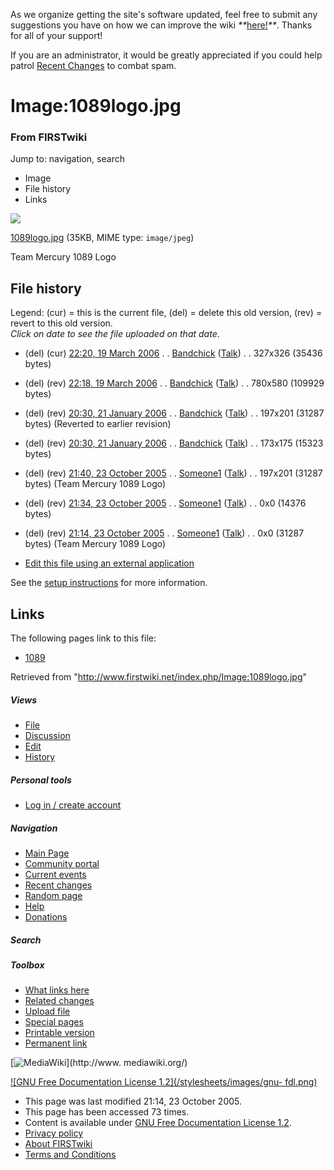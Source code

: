 As we organize getting the site's software updated, feel free to submit any
suggestions you have on how we can improve the wiki
_**_[here!](/index.php/User:Hallry/Suggestions "User:Hallry/Suggestions"
)_**_. Thanks for all of your support!

If you are an administrator, it would be greatly appreciated if you could help
patrol [Recent Changes](/index.php/Special:Recentchanges
"Special:Recentchanges" ) to combat spam.

# Image:1089logo.jpg

### From FIRSTwiki

Jump to: navigation, search

  * Image
  * File history
  * Links

![](/media/2/2f/1089logo.jpg)

[1089logo.jpg](/media/2/2f/1089logo.jpg "1089logo.jpg" ) (35KB, MIME type:
`image/jpeg`)

Team Mercury 1089 Logo

## File history

Legend: (cur) = this is the current file, (del) = delete this old version,
(rev) = revert to this old version.  
_Click on date to see the file uploaded on that date_.

  * (del) (cur) [22:20, 19 March 2006](/media/2/2f/1089logo.jpg "/media/2/2f/1089logo.jpg" ) . . [Bandchick](/index.php?title=User:Bandchick&action=edit "User:Bandchick" ) ([Talk](/index.php?title=User_talk:Bandchick&action=edit "User talk:Bandchick" )) . . 327x326 (35436 bytes)
  * (del) (rev) [22:18, 19 March 2006](/media/archive/2/2f/20060319222021%211089logo.jpg "/media/archive/2/2f/20060319222021!1089logo.jpg" ) . . [Bandchick](/index.php?title=User:Bandchick&action=edit "User:Bandchick" ) ([Talk](/index.php?title=User_talk:Bandchick&action=edit "User talk:Bandchick" )) . . 780x580 (109929 bytes)
  * (del) (rev) [20:30, 21 January 2006](/media/archive/2/2f/20060319221821%211089logo.jpg "/media/archive/2/2f/20060319221821!1089logo.jpg" ) . . [Bandchick](/index.php?title=User:Bandchick&action=edit "User:Bandchick" ) ([Talk](/index.php?title=User_talk:Bandchick&action=edit "User talk:Bandchick" )) . . 197x201 (31287 bytes) (Reverted to earlier revision)
  * (del) (rev) [20:30, 21 January 2006](/media/archive/2/2f/20060121203040%211089logo.jpg "/media/archive/2/2f/20060121203040!1089logo.jpg" ) . . [Bandchick](/index.php?title=User:Bandchick&action=edit "User:Bandchick" ) ([Talk](/index.php?title=User_talk:Bandchick&action=edit "User talk:Bandchick" )) . . 173x175 (15323 bytes)
  * (del) (rev) [21:40, 23 October 2005](/media/archive/2/2f/20060121203025%211089logo.jpg "/media/archive/2/2f/20060121203025!1089logo.jpg" ) . . [Someone1](/index.php?title=User:Someone1&action=edit "User:Someone1" ) ([Talk](/index.php?title=User_talk:Someone1&action=edit "User talk:Someone1" )) . . 197x201 (31287 bytes) (Team Mercury 1089 Logo)
  * (del) (rev) [21:34, 23 October 2005](/media/archive/2/2f/20051023214007%211089logo.jpg "/media/archive/2/2f/20051023214007!1089logo.jpg" ) . . [Someone1](/index.php?title=User:Someone1&action=edit "User:Someone1" ) ([Talk](/index.php?title=User_talk:Someone1&action=edit "User talk:Someone1" )) . . 0x0 (14376 bytes)
  * (del) (rev) [21:14, 23 October 2005](/media/archive/2/2f/20051023213437%211089logo.jpg "/media/archive/2/2f/20051023213437!1089logo.jpg" ) . . [Someone1](/index.php?title=User:Someone1&action=edit "User:Someone1" ) ([Talk](/index.php?title=User_talk:Someone1&action=edit "User talk:Someone1" )) . . 0x0 (31287 bytes) (Team Mercury 1089 Logo)
  

  * [Edit this file using an external application](/index.php?title=Image:1089logo.jpg&action=edit&externaledit=true&mode=file "Image:1089logo.jpg" )

See the [setup
instructions](http://meta.wikimedia.org/wiki/Help:External_editors
"http://meta.wikimedia.org/wiki/Help:External_editors" ) for more information.

## Links

The following pages link to this file:

  * [1089](/index.php/1089 "1089" )

Retrieved from "<http://www.firstwiki.net/index.php/Image:1089logo.jpg>"

##### Views

  * [File](/index.php/Image:1089logo.jpg)
  * [Discussion](/index.php?title=Image_talk:1089logo.jpg&action=edit)
  * [Edit](/index.php?title=Image:1089logo.jpg&action=edit)
  * [History](/index.php?title=Image:1089logo.jpg&action=history)

##### Personal tools

  * [Log in / create account](/index.php?title=Special:Userlogin&returnto=Image:1089logo.jpg)

[](/index.php/Main_Page "Main Page" )

##### Navigation

  * [Main Page](/index.php/Main_Page)
  * [Community portal](/index.php/FIRSTwiki:Community_portal)
  * [Current events](/index.php/Current_events)
  * [Recent changes](/index.php/Special:Recentchanges)
  * [Random page](/index.php/Special:Random)
  * [Help](/index.php/FIRSTwiki:Help)
  * [Donations](/index.php/FIRSTwiki:Site_support)

##### Search



##### Toolbox

  * [What links here](/index.php/Special:Whatlinkshere/Image:1089logo.jpg)
  * [Related changes](/index.php/Special:Recentchangeslinked/Image:1089logo.jpg)
  * [Upload file](/index.php/Special:Upload)
  * [Special pages](/index.php/Special:Specialpages)
  * [Printable version](/index.php?title=Image:1089logo.jpg&printable=yes)
  * [Permanent link](/index.php?title=Image:1089logo.jpg&oldid=40733)

[![MediaWiki](/skins/common/images/poweredby_mediawiki_88x31.png)](http://www.
mediawiki.org/)

[![GNU Free Documentation License 1.2](/stylesheets/images/gnu-
fdl.png)](http://www.gnu.org/copyleft/fdl.html)

  * This page was last modified 21:14, 23 October 2005.
  * This page has been accessed 73 times.
  * Content is available under [GNU Free Documentation License 1.2](http://www.gnu.org/copyleft/fdl.html "http://www.gnu.org/copyleft/fdl.html" ).
  * [Privacy policy](/index.php/FIRSTwiki:Privacy_policy "FIRSTwiki:Privacy policy" )
  * [About FIRSTwiki](/index.php/FIRSTwiki:About "FIRSTwiki:About" )
  * [Terms and Conditions](/index.php/FIRSTwiki:Terms_and_conditions "FIRSTwiki:Terms and conditions" )

